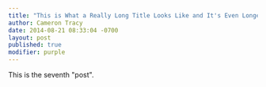 ```yaml
---
title: "This is What a Really Long Title Looks Like and It's Even Longer Than You Would've Expected"
author: Cameron Tracy
date: 2014-08-21 08:33:04 -0700
layout: post
published: true
modifier: purple
---
```

This is the seventh "post".